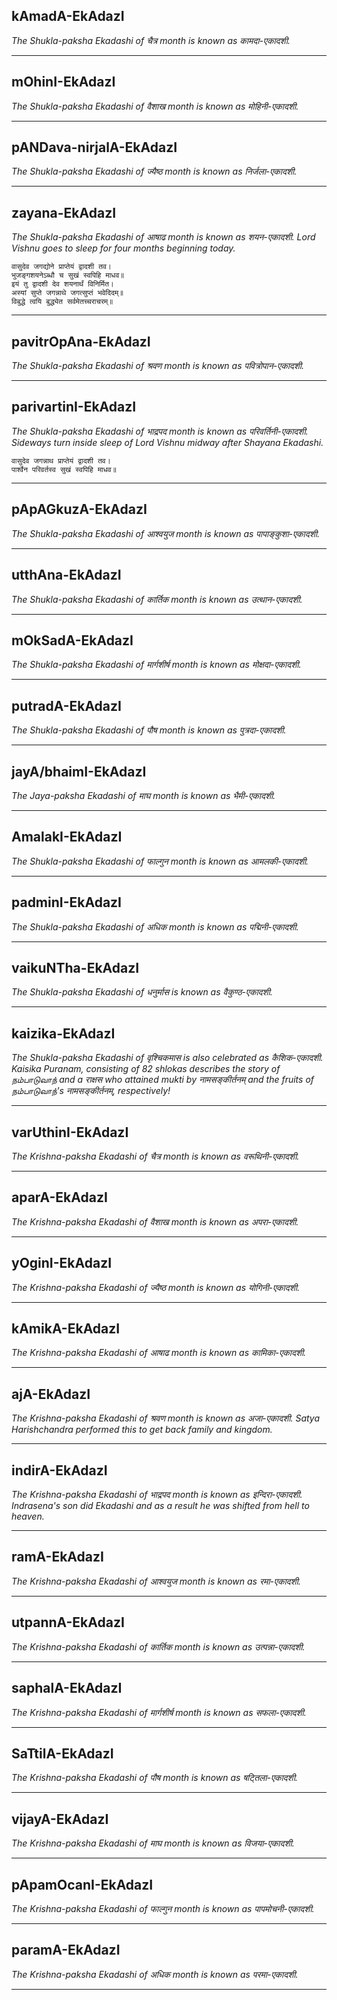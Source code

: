 ## kAmadA-EkAdazI
_The Shukla-paksha Ekadashi of चैत्र month is known as कामदा-एकादशी._

---
## mOhinI-EkAdazI
_The Shukla-paksha Ekadashi of वैशाख month is known as मोहिनी-एकादशी._

---
## pANDava-nirjalA-EkAdazI
_The Shukla-paksha Ekadashi of ज्यैष्ठ month is known as निर्जला-एकादशी._

---
## zayana-EkAdazI
_The Shukla-paksha Ekadashi of आषाढ month is known as शयन-एकादशी. Lord Vishnu goes to sleep for four months beginning today._

```
वासुदेव जगद्योने प्राप्तेयं द्वादशी तव।
भुजङ्गशयनेऽब्धौ च सुखं स्वपिहि माधव॥
इयं तु द्वादशी देव शयनार्थं विनिर्मित।
अस्यां सुप्ते जगन्नाथे जगत्सुप्तं भवेदिदम्॥
विबुद्धे त्वयि बुद्ध्येत सर्वमेतच्चराचरम्॥
```

---
## pavitrOpAna-EkAdazI
_The Shukla-paksha Ekadashi of श्रवण month is known as पवित्रोपान-एकादशी._

---
## parivartinI-EkAdazI
_The Shukla-paksha Ekadashi of भाद्रपद month is known as परिवर्तिनी-एकादशी. Sideways turn inside sleep of Lord Vishnu midway after Shayana Ekadashi._

```
वासुदेव जगन्नाथ प्राप्तेयं द्वादशी तव।
पार्श्वेन परिवर्तस्व सुखं स्वपिहि माधव॥
```

---
## pApAGkuzA-EkAdazI
_The Shukla-paksha Ekadashi of आश्वयुज month is known as पापाङ्कुशा-एकादशी._

---
## utthAna-EkAdazI
_The Shukla-paksha Ekadashi of कार्तिक month is known as उत्थान-एकादशी._

---
## mOkSadA-EkAdazI
_The Shukla-paksha Ekadashi of मार्गशीर्ष month is known as मोक्षदा-एकादशी._

---
## putradA-EkAdazI
_The Shukla-paksha Ekadashi of पौष month is known as पुत्रदा-एकादशी._

---
## jayA/bhaimI-EkAdazI
_The Jaya-paksha Ekadashi of माघ month is known as भैमी-एकादशी._

---
## AmalakI-EkAdazI
_The Shukla-paksha Ekadashi of फाल्गुन month is known as आमलकी-एकादशी._

---
## padminI-EkAdazI
_The Shukla-paksha Ekadashi of अधिक month is known as पद्मिनी-एकादशी._

---
## vaikuNTha-EkAdazI
_The Shukla-paksha Ekadashi of धनुर्मास is known as वैकुण्ठ-एकादशी._

---
## kaizika-EkAdazI
_The Shukla-paksha Ekadashi of वृश्चिकमास is also celebrated as कैशिक-एकादशी. Kaisika Puranam, consisting of 82 shlokas describes the story of நம்பாடுவாந் and a राक्षस who attained mukti by नामसङ्कीर्तनम् and the fruits of நம்பாடுவாந்'s नामसङ्कीर्तनम्, respectively!_

---
## varUthinI-EkAdazI
_The Krishna-paksha Ekadashi of चैत्र month is known as वरूथिनी-एकादशी._

---
## aparA-EkAdazI
_The Krishna-paksha Ekadashi of वैशाख month is known as अपरा-एकादशी._

---
## yOginI-EkAdazI
_The Krishna-paksha Ekadashi of ज्यैष्ठ month is known as योगिनी-एकादशी._

---
## kAmikA-EkAdazI
_The Krishna-paksha Ekadashi of आषाढ month is known as कामिका-एकादशी._

---
## ajA-EkAdazI
_The Krishna-paksha Ekadashi of श्रवण month is known as अजा-एकादशी. Satya Harishchandra performed this to get back family and kingdom._

---
## indirA-EkAdazI
_The Krishna-paksha Ekadashi of भाद्रपद month is known as इन्दिरा-एकादशी. Indrasena's son did Ekadashi and as a result he was shifted from hell to heaven._

---
## ramA-EkAdazI
_The Krishna-paksha Ekadashi of आश्वयुज month is known as रमा-एकादशी._

---
## utpannA-EkAdazI
_The Krishna-paksha Ekadashi of कार्तिक month is known as उत्पन्ना-एकादशी._

---
## saphalA-EkAdazI
_The Krishna-paksha Ekadashi of मार्गशीर्ष month is known as सफला-एकादशी._

---
## SaTtilA-EkAdazI
_The Krishna-paksha Ekadashi of पौष month is known as षट्तिला-एकादशी._

---
## vijayA-EkAdazI
_The Krishna-paksha Ekadashi of माघ month is known as विजया-एकादशी._

---
## pApamOcanI-EkAdazI
_The Krishna-paksha Ekadashi of फाल्गुन month is known as पापमोचनी-एकादशी._

---
## paramA-EkAdazI
_The Krishna-paksha Ekadashi of अधिक month is known as परमा-एकादशी._

---
